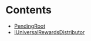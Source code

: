 

# Contents
- [PendingRoot](IUniversalRewardsDistributor.sol/struct.PendingRoot.md)
- [IUniversalRewardsDistributor](IUniversalRewardsDistributor.sol/interface.IUniversalRewardsDistributor.md)
